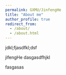 ```yaml
---
permalink: GXMU/JinfengHe
title: "About me"
author_profile: true
redirect_from: 
  - /about/
  - /about.html
---
```


jdkl;fjasdfkl;dsf

jifengHe
dasgasdfhjkl

fasgasas

